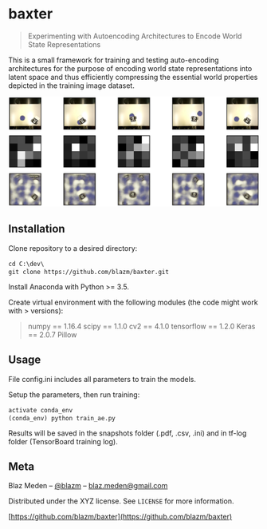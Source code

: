 # baxter
> Experimenting with Autoencoding Architectures to Encode World State Representations

This is a small framework for training and testing auto-encoding architectures for the purpose of encoding world state representations into latent space and thus efficiently compressing the essential world properties depicted in the training image dataset.

![](header.png)

## Installation

Clone repository to a desired directory:
```
cd C:\dev\
git clone https://github.com/blazm/baxter.git
```

Install Anaconda with Python >= 3.5.

Create virtual environment with the following modules (the code might work with > versions):
> numpy == 1.16.4
> scipy == 1.1.0
> cv2 == 4.1.0
> tensorflow == 1.2.0
> Keras == 2.0.7
> Pillow

## Usage 

File config.ini includes all parameters to train the models.

Setup the parameters, then run training:
```
activate conda_env
(conda_env) python train_ae.py
```
Results will be saved in the snapshots folder (.pdf, .csv, .ini) and in tf-log folder (TensorBoard training log).

## Meta

Blaz Meden – [@blazm](https://github.com/blazm) – blaz.meden@gmail.com

Distributed under the XYZ license. See ``LICENSE`` for more information.

[https://github.com/blazm/baxter](https://github.com/blazm/baxter)

